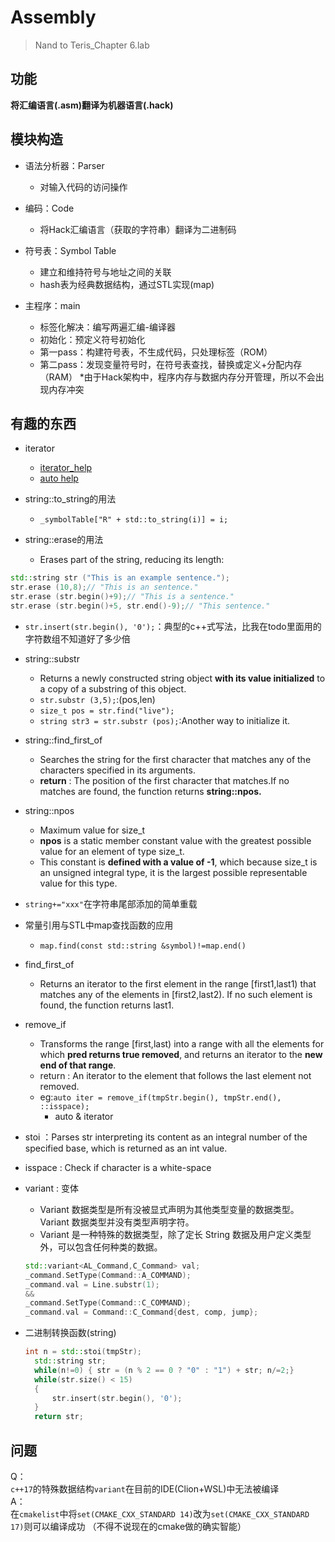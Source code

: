 # Assembly
>Nand to Teris_Chapter 6.lab

## 功能
**将汇编语言(.asm)翻译为机器语言(.hack)**

## 模块构造
- 语法分析器：Parser
  - 对输入代码的访问操作

- 编码：Code
    - 将Hack汇编语言（获取的字符串）翻译为二进制码

- 符号表：Symbol Table
    - 建立和维持符号与地址之间的关联
    - hash表为经典数据结构，通过STL实现(map)

- 主程序：main
    - 标签化解决：编写两遍汇编-编译器
    - 初始化：预定义符号初始化
    - 第一pass：构建符号表，不生成代码，只处理标签（ROM）
    - 第二pass：发现变量符号时，在符号表查找，替换或定义+分配内存（RAM）
    *由于Hack架构中，程序内存与数据内存分开管理，所以不会出现内存冲突


## 有趣的东西
- iterator
  - [iterator_help](https://blog.csdn.net/weixin_44737923/article/details/104838288)
  - [auto help](https://blog.csdn.net/weixin_44737923/article/details/105597049)


- string::to_string的用法  
  - `_symbolTable["R" + std::to_string(i)] = i;`


- string::erase的用法
  - Erases part of the string, reducing its length:
```cpp
std::string str ("This is an example sentence.");
str.erase (10,8);// "This is an sentence."
str.erase (str.begin()+9);// "This is a sentence."
str.erase (str.begin()+5, str.end()-9);// "This sentence."
```

- `str.insert(str.begin(), '0');`：典型的c++式写法，比我在todo里面用的字符数组不知道好了多少倍
  

- string::substr
  - Returns a newly constructed string object **with its value initialized** to a copy of a substring of this object.
  - `str.substr (3,5);`:(pos,len)
  - `size_t pos = str.find("live");`
  - `string str3 = str.substr (pos);`:Another way to initialize it.  

- string::find_first_of
  - Searches the string for the first character that matches any of the characters specified in its arguments.
  - **return** : The position of the first character that matches.If no matches are found, the function returns **string::npos.**

- string::npos
  - Maximum value for size_t
  - **npos** is a static member constant value with the greatest possible value for an element of type size_t.
  - This constant is **defined with a value of -1**, which because size_t is an unsigned integral type, it is the largest possible representable value for this type.

- `string+="xxx"`在字符串尾部添加的简单重载


- 常量引用与STL中map查找函数的应用  
  - `map.find(const std::string &symbol)!=map.end()`  

- find_first_of
  - Returns an iterator to the first element in the range [first1,last1) that matches any of the elements in [first2,last2). If no such element is found, the function returns last1.  

- remove_if
  - Transforms the range [first,last) into a range with all the elements for which **pred returns true removed**, and returns an iterator to the **new end of that range**.
  - return : An iterator to the element that follows the last element not removed.
  - eg:`auto iter = remove_if(tmpStr.begin(), tmpStr.end(), ::isspace);`
    * auto & iterator   

- stoi ：Parses str interpreting its content as an integral number of the specified base, which is returned as an int value.  

- isspace : Check if character is a white-space  

- variant : 变体
  - Variant 数据类型是所有没被显式声明为其他类型变量的数据类型。Variant 数据类型并没有类型声明字符。
  - Variant 是一种特殊的数据类型，除了定长 String 数据及用户定义类型外，可以包含任何种类的数据。
  ```cpp
  std::variant<AL_Command,C_Command> val;
  _command.SetType(Command::A_COMMAND);
  _command.val = Line.substr(1);
  &&
  _command.SetType(Command::C_COMMAND);
  _command.val = Command::C_Command{dest, comp, jump};
  ```

- 二进制转换函数(string)
  ```cpp
  int n = std::stoi(tmpStr);
    std::string str;
    while(n!=0) { str = (n % 2 == 0 ? "0" : "1") + str; n/=2;}
    while(str.size() < 15)
    {
        str.insert(str.begin(), '0');
    }
    return str;
  ```
## 问题

Q：   
`c++17`的特殊数据结构`variant`在目前的IDE(Clion+WSL)中无法被编译   
A：   
在`cmakelist`中将`set(CMAKE_CXX_STANDARD 14)`改为`set(CMAKE_CXX_STANDARD 17)`则可以编译成功
（不得不说现在的cmake做的确实智能）

